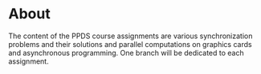 
# About 

The content of the PPDS course assignments are various synchronization problems and their solutions and parallel computations on graphics cards and asynchronous programming. One branch will be dedicated to each assignment.
